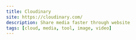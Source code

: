 ```yaml
---
title: Cloudinary
site: https://cloudinary.com/
description: Share media faster through website
tags: [cloud, media, tool, image, video]
---
```

